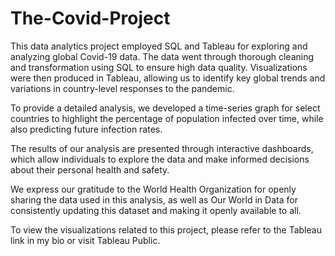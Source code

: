 # The-Covid-Project
This data analytics project employed SQL and Tableau for exploring and analyzing global Covid-19 data. The data went through thorough cleaning and transformation using SQL to ensure high data quality. Visualizations were then produced in Tableau, allowing us to identify key global trends and variations in country-level responses to the pandemic.

To provide a detailed analysis, we developed a time-series graph for select countries to highlight the percentage of population infected over time, while also predicting future infection rates.

The results of our analysis are presented through interactive dashboards, which allow individuals to explore the data and make informed decisions about their personal health and safety. 

We express our gratitude to the World Health Organization for openly sharing the data used in this analysis, as well as Our World in Data for consistently updating this dataset and making it openly available to all.

To view the visualizations related to this project, please refer to the Tableau link in my bio or visit Tableau Public.
